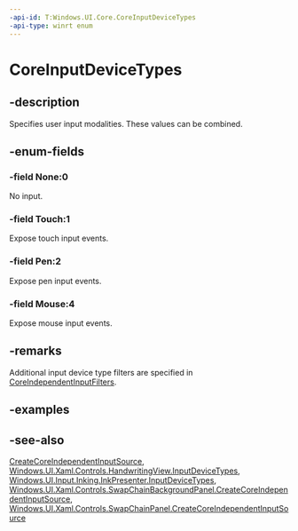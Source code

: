 ```yaml
---
-api-id: T:Windows.UI.Core.CoreInputDeviceTypes
-api-type: winrt enum
---
```


<!-- Enumeration syntax
public enum Windows.UI.Core.CoreInputDeviceTypes : uint
-->

# CoreInputDeviceTypes

## -description

Specifies user input modalities. These values can be combined.

## -enum-fields

### -field None:0

No input.

### -field Touch:1

Expose touch input events.

### -field Pen:2

Expose pen input events.

### -field Mouse:4

Expose mouse input events.

## -remarks

Additional input device type filters are specified in [CoreIndependentInputFilters](coreindependentinputfilters.md).

## -examples

## -see-also

[CreateCoreIndependentInputSource](../windows.ui.xaml.controls/swapchainpanel_createcoreindependentinputsource_467679991.md), [Windows.UI.Xaml.Controls.HandwritingView.InputDeviceTypes](../windows.ui.xaml.controls/handwritingview_inputdevicetypes.md), [Windows.UI.Input.Inking.InkPresenter.InputDeviceTypes](../windows.ui.input.inking/inkpresenter_inputdevicetypes.md), [Windows.UI.Xaml.Controls.SwapChainBackgroundPanel.CreateCoreIndependentInputSource](../windows.ui.xaml.controls/swapchainbackgroundpanel_createcoreindependentinputsource_467679991.md), [Windows.UI.Xaml.Controls.SwapChainPanel.CreateCoreIndependentInputSource](../windows.ui.xaml.controls/swapchainpanel_createcoreindependentinputsource_467679991.md)
